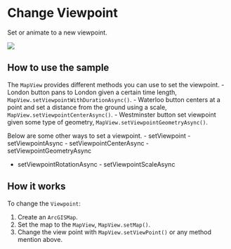 # Change Viewpoint

Set or animate to a new viewpoint.

![](ChangeViewpoint.png)

## How to use the sample

The `MapView` provides different methods you can use to set the
viewpoint. - London button pans to London given a certain time length,
`MapView.setViewpointWithDurationAsync()`. - Waterloo button centers at
a point and set a distance from the ground using a scale,
`MapView.setViewpointCenterAsync()`. - Westminster button set viewpoint
given some type of geometry, `MapView.setViewpointGeometryAsync()`.

Below are some other ways to set a viewpoint. - setViewpoint -
setViewpointAsync - setViewpointCenterAsync - setViewpointGeometryAsync

  - setViewpointRotationAsync - setViewpointScaleAsync

## How it works

To change the `Viewpoint`:

1.  Create an `ArcGISMap`.
2.  Set the map to the `MapView`, `MapView.setMap()`.
3.  Change the view point with `MapView.setViewPoint()` or any method
    mention above.
